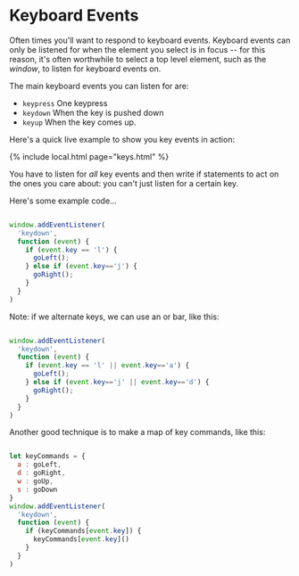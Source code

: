 # Keyboard Events

Often times you'll want to respond to keyboard events. Keyboard events can only be listened for when the element you select is in focus -- for this reason, it's often worthwhile to select a top level element, such as the *window*, to listen for keyboard events on.

The main keyboard events you can listen for are:

- `keypress` One keypress
- `keydown` When the key is pushed down
- `keyup`  When the key comes up.

Here's a quick live example to show you key events in action:

{% include local.html page="keys.html" %}

You have to listen for *all* key events and then write if statements to act on the ones you care about: you can't just listen for a certain key.

Here's some example code...

```javascript

window.addEventListener(
  'keydown',
  function (event) {
    if (event.key == 'l') {
      goLeft();
    } else if (event.key=='j') {
      goRight();
    }
  }
)
```

Note: if we alternate keys, we can use an or bar, like this:


```javascript

window.addEventListener(
  'keydown',
  function (event) {
    if (event.key == 'l' || event.key=='a') {
      goLeft();
    } else if (event.key=='j' || event.key=='d') {
      goRight();
    }
  }
)
```

Another good technique is to make a map of key commands, like this:

```javascript

let keyCommands = {
  a : goLeft,
  d : goRight,
  w : goUp,
  s : goDown
}
window.addEventListener(
  'keydown',
  function (event) {
    if (keyCommands[event.key]) {
      keyCommands[event.key]()
    }
  }
)
```

